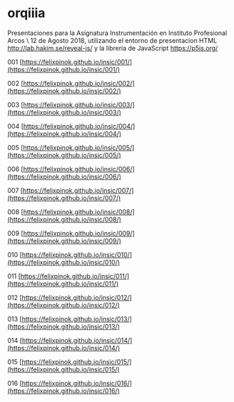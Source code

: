 # orqiiia

Presentaciones para la Asignatura Instrumentación en Instituto Profesional Arcos \ 12 de Agosto 2018, utilizando el entorno de presentacion HTML http://lab.hakim.se/reveal-js/ y la libreria de JavaScript https://p5js.org/

001 [https://felixpinok.github.io/insic/001/](https://felixpinok.github.io/insic/001/)

002 [https://felixpinok.github.io/insic/002/](https://felixpinok.github.io/insic/002/)

003 [https://felixpinok.github.io/insic/003/](https://felixpinok.github.io/insic/003/)

004 [https://felixpinok.github.io/insic/004/](https://felixpinok.github.io/insic/004/)

005 [https://felixpinok.github.io/insic/005/](https://felixpinok.github.io/insic/005/)

006 [https://felixpinok.github.io/insic/006/](https://felixpinok.github.io/insic/006/)

007 [https://felixpinok.github.io/insic/007/](https://felixpinok.github.io/insic/007/)

008 [https://felixpinok.github.io/insic/008/](https://felixpinok.github.io/insic/008/)

009 [https://felixpinok.github.io/insic/009/](https://felixpinok.github.io/insic/009/)

010 [https://felixpinok.github.io/insic/010/](https://felixpinok.github.io/insic/010/)

011 [https://felixpinok.github.io/insic/011/](https://felixpinok.github.io/insic/011/)

012 [https://felixpinok.github.io/insic/012/](https://felixpinok.github.io/insic/012/)

013 [https://felixpinok.github.io/insic/013/](https://felixpinok.github.io/insic/013/)

014 [https://felixpinok.github.io/insic/014/](https://felixpinok.github.io/insic/014/)

015 [https://felixpinok.github.io/insic/015/](https://felixpinok.github.io/insic/015/)

016 [https://felixpinok.github.io/insic/016/](https://felixpinok.github.io/insic/016/)
